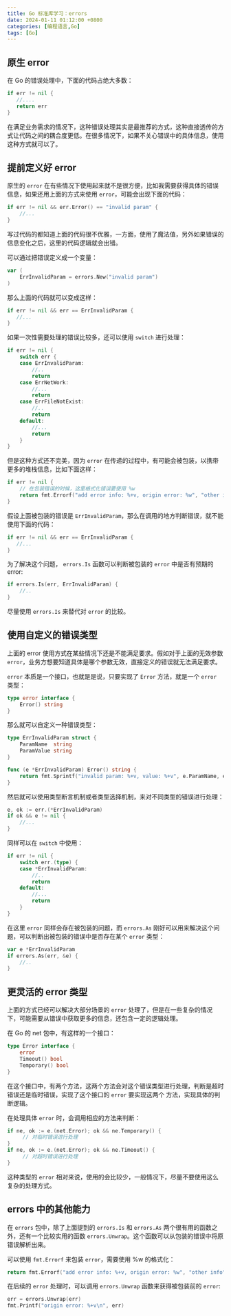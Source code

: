```yaml
---
title: Go 标准库学习：errors
date: 2024-01-11 01:12:00 +0800
categories: [编程语言,Go]
tags: [Go]
---
```


## 原生 error

在 Go 的错误处理中，下面的代码占绝大多数：
```go
if err != nil {
   //....
   return err
}
```
在满足业务需求的情况下，这种错误处理其实是最推荐的方式，这种直接透传的方式让代码之间的耦合度更低。在很多情况下，如果不关心错误中的具体信息，使用这种方式就可以了。

## 提前定义好 error

原生的 `error` 在有些情况下使用起来就不是很方便，比如我需要获得具体的错误信息，如果还用上面的方式来使用 `error`，可能会出现下面的代码：
```go
if err != nil && err.Error() == "invalid param" {
    //...
}
```
写过代码的都知道上面的代码很不优雅，一方面，使用了魔法值，另外如果错误的信息变化之后，这里的代码逻辑就会出错。

可以通过把错误定义成一个变量：
```go
var (
    ErrInvalidParam = errors.New("invalid param")
)
```
那么上面的代码就可以变成这样：
```go
if err != nil && err == ErrInvalidParam {
   //...
}
```
如果一次性需要处理的错误比较多，还可以使用 `switch` 进行处理：
```go
if err != nil {
	switch err {
	case ErrInvalidParam:
		//..
		return
	case ErrNetWork:
		//...
		return
	case ErrFileNotExist:
		//..
		return
	default:
		//...
		return
	}
}
```
但是这种方式还不完美，因为 `error` 在传递的过程中，有可能会被包装，以携带更多的堆栈信息，比如下面这样：
```go
if err != nil {
    // 在包装错误的时候，这里格式化错误要使用 %w
    return fmt.Errorf("add error info: %+v, origin error: %w", "other info", err)
}
```
假设上面被包装的错误是 `ErrInvalidParam`，那么在调用的地方判断错误，就不能使用下面的代码：
```go
if err != nil && err == ErrInvalidParam {
   //...
}
```
为了解决这个问题， `errors.Is` 函数可以判断被包装的 `error` 中是否有预期的 error:
```go
if errors.Is(err, ErrInvalidParam) {
    //..
}
```
尽量使用 `errors.Is` 来替代对 `error` 的比较。

## 使用自定义的错误类型

上面的 error 使用方式在某些情况下还是不能满足要求。假如对于上面的无效参数 `error`，业务方想要知道具体是哪个参数无效，直接定义的错误就无法满足要求。

`error` 本质是一个接口，也就是是说，只要实现了 `Error` 方法，就是一个 `error `类型：
```go
type error interface {
	Error() string
}
```
那么就可以自定义一种错误类型：
```go
type ErrInvalidParam struct {
    ParamName  string
    ParamValue string
}

func (e *ErrInvalidParam) Error() string {
    return fmt.Sprintf("invalid param: %+v, value: %+v", e.ParamName, e.ParamValue)
}
```
然后就可以使用类型断言机制或者类型选择机制，来对不同类型的错误进行处理：
```go
e, ok := err.(*ErrInvalidParam)
if ok && e != nil {
	//...
}
```
同样可以在 `switch` 中使用：
```go
if err != nil {
	switch err.(type) {
	case *ErrInvalidParam:
		//..
		return
	default:
		//...
		return
	}
}
```
在这里 `error` 同样会存在被包装的问题，而 `errors.As` 刚好可以用来解决这个问题，可以判断出被包装的错误中是否存在某个 `error` 类型：
```go
var e *ErrInvalidParam
if errors.As(err, &e) {
	//..
}
```
## 更灵活的 error 类型

上面的方式已经可以解决大部分场景的 `error` 处理了，但是在一些复杂的情况下，可能需要从错误中获取更多的信息，还包含一定的逻辑处理。

在 Go 的 net 包中，有这样的一个接口：
```go
type Error interface {
    error
    Timeout() bool  
    Temporary() bool
}
```
在这个接口中，有两个方法，这两个方法会对这个错误类型进行处理，判断是超时错误还是临时错误，实现了这个接口的 `error` 要实现这两个 方法，实现具体的判断逻辑。

在处理具体 `error` 时，会调用相应的方法来判断：
```go
if ne, ok := e.(net.Error); ok && ne.Temporary() { 
     // 对临时错误进行处理 
}
if ne, ok := e.(net.Error); ok && ne.Timeout() { 
     // 对超时错误进行处理 
}
```
这种类型的 `error` 相对来说，使用的会比较少，一般情况下，尽量不要使用这么复杂的处理方式。

## errors 中的其他能力

在 `errors` 包中，除了上面提到的 `errors.Is` 和 `errors.As` 两个很有用的函数之外，还有一个比较实用的函数 `errors.Unwrap`。这个函数可以从包装的错误中将原错误解析出来。

可以使用 `fmt.Errorf` 来包装 `error`，需要使用 %w 的格式化：
```go
return fmt.Errorf("add error info: %+v, origin error: %w", "other info", err)
```
在后续的 `error` 处理时，可以调用 `errors.Unwrap` 函数来获得被包装前的 `error`:
```go
err = errors.Unwrap(err)
fmt.Printf("origin error: %+v\n", err)
```